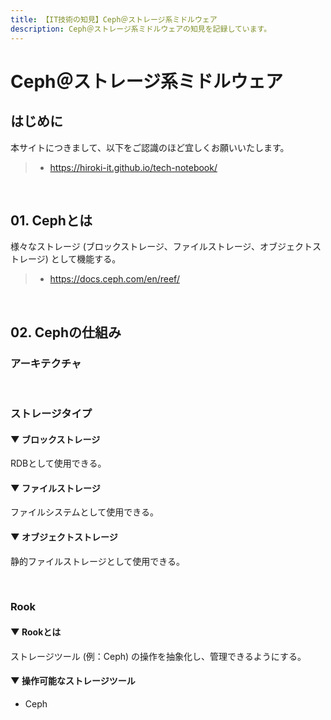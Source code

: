 ```yaml
---
title: 【IT技術の知見】Ceph＠ストレージ系ミドルウェア
description: Ceph＠ストレージ系ミドルウェアの知見を記録しています。
---
```


# Ceph＠ストレージ系ミドルウェア

## はじめに

本サイトにつきまして、以下をご認識のほど宜しくお願いいたします。

> - https://hiroki-it.github.io/tech-notebook/

<br>

## 01. Cephとは

様々なストレージ (ブロックストレージ、ファイルストレージ、オブジェクトストレージ) として機能する。

> - https://docs.ceph.com/en/reef/

<br>

## 02. Cephの仕組み

### アーキテクチャ

<br>

### ストレージタイプ

#### ▼ ブロックストレージ

RDBとして使用できる。

#### ▼ ファイルストレージ

ファイルシステムとして使用できる。

#### ▼ オブジェクトストレージ

静的ファイルストレージとして使用できる。

<br>

### Rook

#### ▼ Rookとは

ストレージツール (例：Ceph) の操作を抽象化し、管理できるようにする。

#### ▼ 操作可能なストレージツール

- Ceph

<br>
